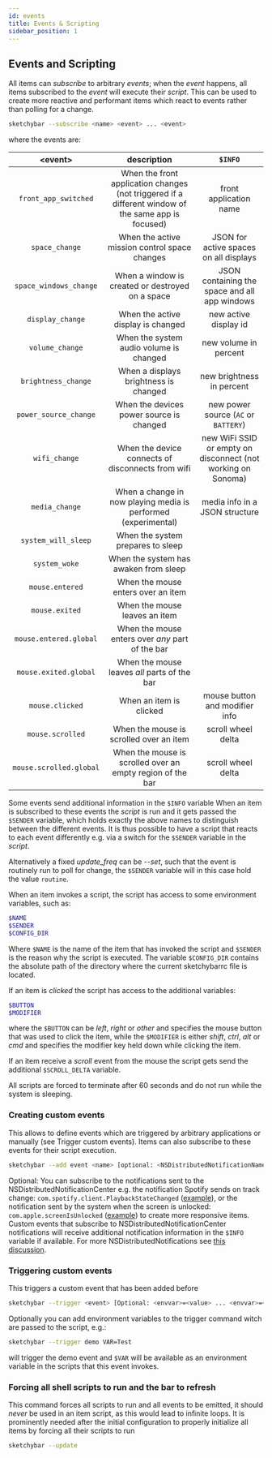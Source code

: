 ```yaml
---
id: events
title: Events & Scripting
sidebar_position: 1
---
```

## Events and Scripting
All items can *subscribe* to arbitrary *events*; when the *event* happens,
all items subscribed to the *event* will execute their *script*.
This can be used to create more reactive and performant items which react to
events rather than polling for a change.
```bash
sketchybar --subscribe <name> <event> ... <event>
```
where the events are:

| <event\>               | description                                                                                         | `$INFO`                                |
| :-------:              | :------:                                                                                            | :------:                               |
| `front_app_switched`   | When the front application changes (not triggered if a different window of the same app is focused) | front application name                 |
| `space_change`         | When the active mission control space changes                                                       | JSON for active spaces on all displays |
| `space_windows_change` | When a window is created or destroyed on a space                                                    | JSON containing the space and all app windows |
| `display_change`       | When the active display is changed                                                                  | new active display id                  |
| `volume_change`        | When the system audio volume is changed                                                             | new volume in percent                  |
| `brightness_change`    | When a displays brightness is changed                                                               | new brightness in percent              |
| `power_source_change`  | When the devices power source is changed                                                            | new power source (`AC` or `BATTERY`)   |
| `wifi_change`          | When the device connects of disconnects from wifi                                                   | new WiFi SSID or empty on disconnect (not working on Sonoma) |
| `media_change`         | When a change in now playing media is performed (experimental)                                      | media info in a JSON structure         |
| `system_will_sleep`    | When the system prepares to sleep                                                                   |                                        |
| `system_woke`          | When the system has awaken from sleep                                                               |                                        |
| `mouse.entered`        | When the mouse enters over an item                                                                  |                                        |
| `mouse.exited`         | When the mouse leaves an item                                                                       |                                        |
| `mouse.entered.global` | When the mouse enters over *any* part of the bar                                                    |                                        |
| `mouse.exited.global`  | When the mouse leaves *all* parts of the bar                                                        |                                        |
| `mouse.clicked`        | When an item is clicked                                                                             | mouse button and modifier info         |
| `mouse.scrolled`       | When the mouse is scrolled over an item                                                             | scroll wheel delta                     |
| `mouse.scrolled.global`| When the mouse is scrolled over an empty region of the bar                                          | scroll wheel delta                     |

Some events send additional information in the `$INFO` variable
When an item is subscribed to these events the *script* is run and it gets passed the `$SENDER` variable, which holds exactly the above names to distinguish between the different events.
It is thus possible to have a script that reacts to each event differently e.g. via a switch for the `$SENDER` variable in the *script*.

Alternatively a fixed *update_freq* can be *--set*, such that the event is routinely run to poll for change, the `$SENDER` variable will in this case hold the value `routine`.

When an item invokes a script, the script has access to some environment variables, such as:
```bash
$NAME
$SENDER
$CONFIG_DIR
```
Where `$NAME` is the name of the item that has invoked the script and `$SENDER` is the reason why the script is executed.
The variable `$CONFIG_DIR` contains the absolute path of the directory where the current sketchybarrc file is located.

If an item is *clicked* the script has access to the additional variables:
```bash 
$BUTTON
$MODIFIER
```
where the `$BUTTON` can be *left*, *right* or *other* and specifies the mouse button that was used to click the item, while the `$MODIFIER` is either *shift*, *ctrl*, *alt* or *cmd* and 
specifies the modifier key held down while clicking the item.

If an item receive a *scroll* event from the mouse the script gets send the additional `$SCROLL_DELTA` variable.

All scripts are forced to terminate after 60 seconds and do not run while the system is sleeping. 

### Creating custom events
This allows to define events which are triggered by arbitrary applications or manually (see Trigger custom events).
Items can also subscribe to these events for their script execution.
```bash
sketchybar --add event <name> [optional: <NSDistributedNotificationName>]
```
Optional: You can subscribe to the notifications sent to the NSDistributedNotificationCenter e.g.
the notification Spotify sends on track change:
`com.spotify.client.PlaybackStateChanged` ([example](https://github.com/FelixKratz/SketchyBar/discussions/12#discussioncomment-1455842)), or the
notification sent by the system when the screen is unlocked:
`com.apple.screenIsUnlocked` ([example](https://github.com/FelixKratz/SketchyBar/discussions/12?sort=new#discussioncomment-2979651))
to create more responsive items.
Custom events that subscribe to NSDistributedNotificationCenter notifications
will receive additional notification information in the `$INFO` variable if available.
For more NSDistributedNotifications see [this discussion](https://github.com/FelixKratz/SketchyBar/discussions/151).

### Triggering custom events
This triggers a custom event that has been added before
```bash
sketchybar --trigger <event> [Optional: <envvar>=<value> ... <envvar>=<value>]
```
Optionally you can add environment variables to the trigger command witch are passed to the script, e.g.:
```bash
sketchybar --trigger demo VAR=Test
```
will trigger the demo event and `$VAR` will be available as an environment variable in the scripts that this event invokes.

### Forcing all shell scripts to run and the bar to refresh
This command forces all scripts to run and all events to be emitted, it should
*never* be used in an item script, as this would lead to infinite loops. It
is prominently needed after the initial configuration to properly initialize
all items by forcing all their scripts to run
```bash
sketchybar --update
```

